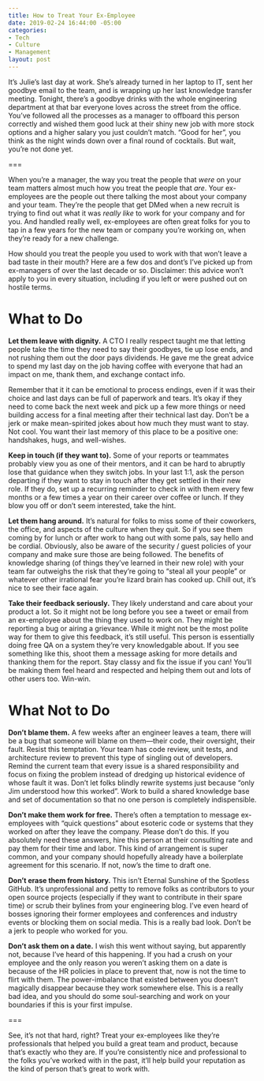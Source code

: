 ```yaml
---
title: How to Treat Your Ex-Employee
date: 2019-02-24 16:44:00 -05:00
categories:
- Tech
- Culture
- Management
layout: post
---
```


It’s Julie’s last day at work. She’s already turned in her laptop to IT, sent her goodbye email to the team, and is wrapping up her last knowledge transfer meeting. Tonight, there’s a goodbye drinks with the whole engineering department at that bar everyone loves across the street from the office. You’ve followed all the processes as a manager to offboard this person correctly and wished them good luck at their shiny new job with more stock options and a higher salary you just couldn’t match. “Good for her”, you think as the night winds down over a final round of cocktails. But wait, you’re not done yet.

===

When you’re a manager, the way you treat the people that _were_ on your team matters almost much how you treat the people that _are_. Your ex-employees are the people out there talking the most about your company and your team. They’re the people that get DMed when a new recruit is trying to find out what it was _really like_ to work for your company and for you. And handled really well, ex-employees are often great folks for you to tap in a few years for the new team or company you’re working on, when they’re ready for a new challenge.

How should you treat the people you used to work with that won’t leave a bad taste in their mouth? Here are a few dos and dont’s I’ve picked up from ex-managers of over the last decade or so. Disclaimer: this advice won’t apply to you in every situation, including if you left or were pushed out on hostile terms.

# What to Do

 **Let them leave with dignity.** A CTO I really respect taught me that letting people take the time they need to say their goodbyes, tie up lose ends, and not rushing them out the door pays dividends. He gave me the great advice to spend my last day on the job having coffee with everyone that had an impact on me, thank them, and exchange contact info.

Remember that it it can be emotional to process endings, even if it was their choice and last days can be full of paperwork and tears. It’s okay if they need to come back the next week and pick up a few more things or need building access for a final meeting after their technical last day. Don’t be a jerk or make mean-spirited jokes about how much they must want to stay. Not cool. You want their last memory of this place to be a positive one: handshakes, hugs, and well-wishes.

**Keep in touch (if they want to).** Some of your reports or teammates probably view you as one of their mentors, and it can be hard to abruptly lose that guidance when they switch jobs. In your last 1:1, ask the person departing if they want to stay in touch after they get settled in their new role. If they do, set up a recurring reminder to check in with them every few months or a few times a year on their career over coffee or lunch. If they blow you off or don’t seem interested, take the hint.

**Let them hang around.** It’s natural for folks to miss some of their coworkers, the office, and aspects of the culture when they quit. So if you see them coming by for lunch or after work to hang out with some pals, say hello and be cordial. Obviously, also be aware of the security / guest policies of your company and make sure those are being followed. The benefits of knowledge sharing (of things they’ve learned in their new role) with your team far outweighs the risk that they’re going to “steal all your people” or whatever other irrational fear you’re lizard brain has cooked up. Chill out, it’s nice to see their face again.

**Take their feedback seriously.** They likely understand and care about your product a lot. So it might not be long before you see a tweet or email from an ex-employee about the thing they used to work on. They might be reporting a bug or airing a grievance. While it might not be the most polite way for them to give this feedback, it’s still useful. This person is essentially doing free QA on a system they’re very knowledgable about. If you see something like this, shoot them a message asking for more details and thanking them for the report. Stay classy and fix the issue if you can! You’ll be making them feel heard and respected and helping them out and lots of other users too. Win-win.

# What Not to Do

**Don’t blame them.** A few weeks after an engineer leaves a team, there will be a bug that someone will blame on them—their code, their oversight, their fault. Resist this temptation. Your team has code review, unit tests, and architecture review to prevent this type of singling out of developers. Remind the current team that every issue is a shared responsibility and focus on fixing the problem instead of dredging up historical evidence of whose fault it was. Don’t let folks blindly rewrite systems just because “only Jim understood how this worked”. Work to build a shared knowledge base and set of documentation so that no one person is completely indispensible. 

**Don’t make them work for free.** There’s often a temptation to message ex-employees with “quick questions” about esoteric code or systems that they worked on after they leave the company. Please don’t do this. If you absolutely need these answers, hire this person at their consulting rate and pay them for their time and labor. This kind of arrangement is super common, and your company should hopefully already have a boilerplate agreement for this scenario. If not, now’s the time to draft one.

**Don’t erase them from history.** This isn’t Eternal Sunshine of the Spotless GitHub. It’s unprofessional and petty to remove folks as contributors to your open source projects (especially if they want to contribute in their spare time) or scrub their bylines from your engineering blog. I’ve even heard of bosses ignoring their former employees and conferences and industry events or blocking them on social media. This is a really bad look. Don’t be a jerk to people who worked for you.

**Don’t ask them on a date.** I wish this went without saying, but apparently not, because I’ve heard of this happening. If you had a crush on your employee and the only reason you weren’t asking them on a date is because of the HR policies in place to prevent that, now is not the time to flirt with them. The power-imbalance that existed between you doesn’t magically disappear because they work somewhere else. This is a really bad idea, and you should do some soul-searching and work on your boundaries if this is your first impulse.

===

See, it’s not that hard, right? Treat your ex-employees like they’re professionals that helped you build a great team and product, because that’s exactly who they are. If you’re consistently nice and professional to the folks you’ve worked with in the past, it’ll help build your reputation as the kind of person that’s great to work with.